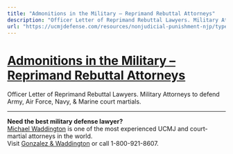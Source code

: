```yaml
---
title: "Admonitions in the Military – Reprimand Rebuttal Attorneys"
description: "Officer Letter of Reprimand Rebuttal Lawyers. Military Attorneys to defend Army, Air Force, Navy, & Marine court martials."
url: "https://ucmjdefense.com/resources/nonjudicial-punishment-njp/types-of-article-15s-and-punishments/admonition-and-reprimand.html"
---
```


# [Admonitions in the Military – Reprimand Rebuttal Attorneys](https://ucmjdefense.com/resources/nonjudicial-punishment-njp/types-of-article-15s-and-punishments/admonition-and-reprimand.html)

Officer Letter of Reprimand Rebuttal Lawyers. Military Attorneys to defend Army, Air Force, Navy, & Marine court martials.

---

**Need the best military defense lawyer?**  
[Michael Waddington](https://ucmjdefense.com/attorneys/michael-stewart-waddington-partner.html) is one of the most experienced UCMJ and court-martial attorneys in the world.  
Visit [Gonzalez & Waddington](https://ucmjdefense.com) or call 1-800-921-8607.
